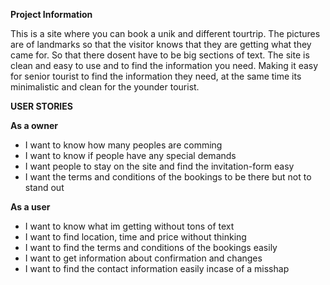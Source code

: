 **Project Information**

This is a site where you can book a unik and different tourtrip. 
The pictures are of landmarks so that the visitor knows that they are getting what they came for.
So that there dosent have to be big sections of text.
The site is clean and easy to  use and to find the information you need.
Making it easy for senior tourist to find the information they need, at the 
same time its minimalistic and clean for the younder tourist.

**USER STORIES**

**As a owner**

* I want to know how many peoples are comming
* I want to know if people have any special demands
* I want people to stay on the site and find the invitation-form easy
* I want the terms and conditions of the bookings to be there but not to stand out

**As a user**

* I want to know what im getting without tons of text
* I want to find location, time and price without thinking
* I want to find the terms and conditions of the bookings easily
* I want to get information about confirmation and changes
* I want to find the contact information easily incase of a misshap
